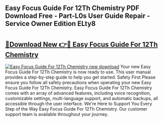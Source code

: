 ## Easy Focus Guide For 12Th Chemistry PDF Download Free - Part-L0s User Guide Repair - Service Owner Edition ELty8

# <h2><a href="http://bc70676.oget.top/?id=Easy+Focus+Guide+For+12Th+Chemistry">🔗Download New 👉🔴 Easy Focus Guide For 12Th Chemistry</a></h2>

[![Easy Focus Guide For 12Th Chemistry new download](https://i.imgur.com/5g1atiW.png)](http://bc70676.oget.top/?id=Easy+Focus+Guide+For+12Th+Chemistry)
Your new Easy Focus Guide For 12Th Chemistry is now ready to use. This user manual provides a step-by-step guide to help you get started. Safety First Please ensure you follow all safety precautions when operating your new Easy Focus Guide For 12Th Chemistry. Easy Focus Guide For 12Th Chemistry comes with an array of advanced features, including voice recognition, customizable settings, multi-language support, and automatic backups, all accessible through the user interface. We're Here to Support You Every Step of the Way Easy Focus Guide For 12Th Chemistry. Our customer support team is available throughout your journey.

